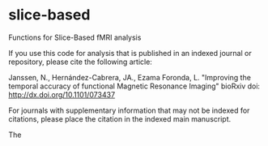 # slice-based
Functions for Slice-Based fMRI analysis

If you use this code for analysis that is published in an indexed journal or repository, please cite the following article:

Janssen, N., Hernández-Cabrera, JA., Ezama Foronda, L. 
"Improving the temporal accuracy of functional Magnetic Resonance Imaging"
bioRxiv doi: http://dx.doi.org/10.1101/073437

For journals with supplementary information that may not be indexed for citations, please place the citation in the indexed main manuscript.

The 
